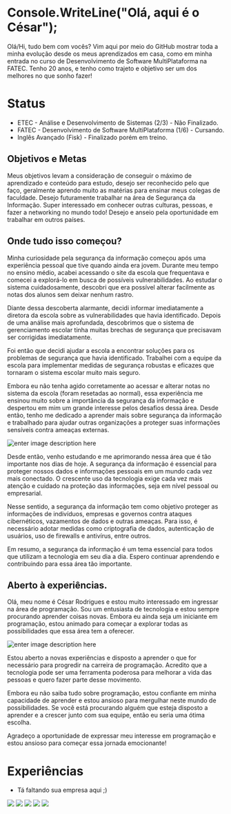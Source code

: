 # Console.WriteLine("Olá, aqui é o César");

Olá/Hi, tudo bem com vocês? Vim aqui por meio do GitHub mostrar toda a minha evolução desde os meus aprendizados em casa, como em minha entrada no curso de Desenvolvimento de Software MultiPlataforma na FATEC. Tenho 20 anos, e tenho como trajeto e objetivo ser um dos melhores no que sonho fazer! 


# Status 

- ETEC - Análise e Desenvolvimento de Sistemas (2/3) - Não Finalizado.
- FATEC - Desenvolvimento de Software MultiPlataforma (1/6) - Cursando.
- Inglês Avançado (Fisk) - Finalizado porém em treino.

## Objetivos e Metas

Meus objetivos levam a consideração de conseguir o máximo de aprendizado e conteúdo para estudo, desejo ser reconhecido pelo que faço, geralmente aprendo muito as matérias para ensinar meus colegas de faculdade. Desejo futuramente trabalhar na área de Segurança da Informação. Super interessado em conhecer outras culturas, pessoas, e fazer a networking no mundo todo! Desejo e anseio pela oportunidade em trabalhar em outros países.

## Onde tudo isso começou?

Minha curiosidade pela segurança da informação começou após uma experiência pessoal que tive quando ainda era jovem. Durante meu tempo no ensino médio, acabei acessando o site da escola que frequentava e comecei a explorá-lo em busca de possíveis vulnerabilidades. Ao estudar o sistema cuidadosamente, descobri que era possível alterar facilmente as notas dos alunos sem deixar nenhum rastro.

Diante dessa descoberta alarmante, decidi informar imediatamente a diretora da escola sobre as vulnerabilidades que havia identificado. Depois de uma análise mais aprofundada, descobrimos que o sistema de gerenciamento escolar tinha muitas brechas de segurança que precisavam ser corrigidas imediatamente.

Foi então que decidi ajudar a escola a encontrar soluções para os problemas de segurança que havia identificado. Trabalhei com a equipe da escola para implementar medidas de segurança robustas e eficazes que tornaram o sistema escolar muito mais seguro.

Embora eu não tenha agido corretamente ao acessar e alterar notas no sistema da escola (foram resetadas ao normal), essa experiência me ensinou muito sobre a importância da segurança da informação e despertou em mim um grande interesse pelos desafios dessa área. Desde então, tenho me dedicado a aprender mais sobre segurança da informação e trabalhado para ajudar outras organizações a proteger suas informações sensíveis contra ameaças externas.

![enter image description here](https://pbs.twimg.com/media/Fn68yV8XoAAJtLE?format=jpg&name=medium)

Desde então, venho estudando e me aprimorando nessa área que é tão importante nos dias de hoje. A segurança da informação é essencial para proteger nossos dados e informações pessoais em um mundo cada vez mais conectado. O crescente uso da tecnologia exige cada vez mais atenção e cuidado na proteção das informações, seja em nível pessoal ou empresarial.

Nesse sentido, a segurança da informação tem como objetivo proteger as informações de indivíduos, empresas e governos contra ataques cibernéticos, vazamentos de dados e outras ameaças. Para isso, é necessário adotar medidas como criptografia de dados, autenticação de usuários, uso de firewalls e antivírus, entre outros.

Em resumo, a segurança da informação é um tema essencial para todos que utilizam a tecnologia em seu dia a dia. Espero continuar aprendendo e contribuindo para essa área tão importante.

## Aberto à experiências.

Olá, meu nome é César Rodrigues e estou muito interessado em ingressar na área de programação. Sou um entusiasta de tecnologia e estou sempre procurando aprender coisas novas. Embora eu ainda seja um iniciante em programação, estou animado para começar a explorar todas as possibilidades que essa área tem a oferecer.

![enter image description here](https://pbs.twimg.com/media/FVte0RFXEAAb5yH?format=jpg&name=large)

Estou aberto a novas experiências e disposto a aprender o que for necessário para progredir na carreira de programação. Acredito que a tecnologia pode ser uma ferramenta poderosa para melhorar a vida das pessoas e quero fazer parte desse movimento.

Embora eu não saiba tudo sobre programação, estou confiante em minha capacidade de aprender e estou ansioso para mergulhar neste mundo de possibilidades. Se você está procurando alguém que esteja disposto a aprender e a crescer junto com sua equipe, então eu seria uma ótima escolha.

Agradeço a oportunidade de expressar meu interesse em programação e estou ansioso para começar essa jornada emocionante!

# Experiências

- Tá faltando sua empresa aqui ;)

<p align="left">
  <a href="#" alt="Gmail">
  <img src="https://img.shields.io/badge/-Gmail-FF0000?style=flat-square&labelColor=FF0000&logo=gmail&logoColor=white&link=LINK-DO-SEU-EMAIL" /></a>

  <a href="#" alt="Linkedin">
  <img src="https://img.shields.io/badge/-Linkedin-0e76a8?style=flat-square&logo=Linkedin&logoColor=white&link=LINK-DO-SEU-LINKEDIN" /></a>

  <a href="#" alt="WhatsApp">
  <img src="https://img.shields.io/badge/-WhatsApp-25d366?style=flat-square&labelColor=25d366&logo=whatsapp&logoColor=white&link=http://api.whatsapp.com/send?phone=+5513978091126"/></a>

  <a href="#" alt="Facebook">
  <img src="https://img.shields.io/badge/-Facebook-3b5998?style=flat-square&labelColor=3b5998&logo=facebook&logoColor=white&link=LINK-DO-SEU-FACEBOOK"/></a>

  <a href="#" alt="Instagram">
  <img src="https://img.shields.io/badge/-Instagram-DF0174?style=flat-square&labelColor=DF0174&logo=instagram&logoColor=white&link=LINK-DO-SEU-INSTAGRAM"/></a>
</p>
